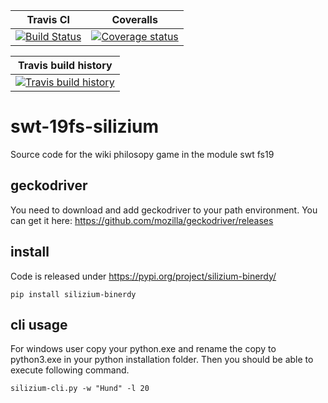 | Travis CI                                   | Coveralls                                            |
|---------------------------------------------|------------------------------------------------------|
| [![Build Status][travis-badge]][travis-url] | [![Coverage status][coveralls-badge]][coveralls-url] |

| Travis build history                                  |
|-------------------------------------------------------|
| [![Travis build history][travis-history]][travis-url] |

# swt-19fs-silizium
Source code for the wiki philosopy game in the module swt fs19

## geckodriver
You need to download and add geckodriver to your path environment. You can get it here: https://github.com/mozilla/geckodriver/releases

## install
Code is released under https://pypi.org/project/silizium-binerdy/
```
pip install silizium-binerdy
```

## cli usage
For windows user copy your python.exe and rename the copy to python3.exe in your python installation folder. Then you should be able to execute following command.
```
silizium-cli.py -w "Hund" -l 20
```

[travis-url]: https://travis-ci.org/binerdy/swt-19fs-silizium
[travis-badge]: https://travis-ci.org/binerdy/swt-19fs-silizium.svg?branch=master
[travis-history]: https://buildstats.info/travisci/chart/binerdy/swt-19fs-silizium?branch=master&includeBuildsFromPullRequest=false

[coveralls-badge]: https://coveralls.io/repos/github/binerdy/swt-19fs-silizium/badge.svg?branch=master
[coveralls-url]: https://coveralls.io/github/binerdy/swt-19fs-silizium?branch=master
